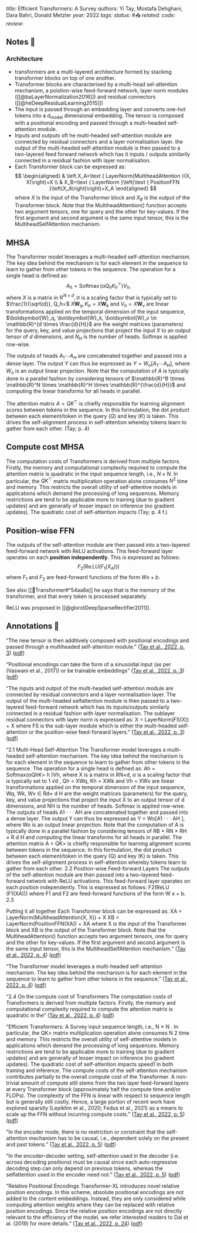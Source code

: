 *title:* Efficient Transformers: A Survey
*authors:* Yi Tay, Mostafa Dehghani, Dara Bahri, Donald Metzler
*year:* 2022
*tags:* 
*status:* #📥
*related:*
*code:*
*review:*

## Notes 📍

### Architecture
- transformers are a multi-layered architecture formed by stacking transformer blocks on top of one another.
- Transformer blocks are characterised by a multi-head sel-attention mechanism, a poistion-wise feed-forward network, layer norm modules ([[@baLayerNormalization2016]]) and residual connectors ([[@heDeepResidualLearning2015]])
- The input is passed through an embedding layer and converts one-hot tokens into a $d_{\text{model}}$ dimensional embedding. The tensor is composed with a positional encoding and passed through a multi-headed self-attention module. 
- Inputs and outputs oft he multi-headed self-attention module are connected by residual connectors and a layer normalisation layer. the output of the multi-headed self-attention module is then passed to a two-layered feed forward network which has it inputs / outputs similarily connected in a residual fashion with layer normalisation. 
- Each Transformer block can be expressed as:
$$
\begin{aligned}
& \left.X_A=\text { LayerNorm(MultiheadAttention }(X, X)\right)+X \\
& X_B=\text { LayerNorm }\left(\text { PositionFFN }\left(X_A\right)\right)+X_A
\end{aligned}
$$
where $X$ is the input of the Transformer block and $X_B$ is the output of the Transformer block. Note that the MultiheadAttention() function accepts two argument tensors, one for query and the other for key-values. If the first argument and second argument is the same input tensor, this is the MultiheadSelfAttention mechanism.


## MHSA
The Transformer model leverages a multi-headed self-attention mechanism. The key idea behind the mechanism is for each element in the sequence to learn to gather from other tokens in the sequence. The operation for a single head is defined as:
$$
A_h=\operatorname{Softmax}\left(\alpha Q_h K_h^{\top}\right) V_h,
$$
where $X$ is a matrix in $\mathbb{R}^{N \times d}, \alpha$ is a scaling factor that is typically set to $\frac{1}{\sqrt{d}}, Q_h=$ $X \boldsymbol{W}_q, K_h=X \boldsymbol{W}_k$ and $V_h=X \boldsymbol{W}_v$ are linear transformations applied on the temporal dimension of the input sequence, $\boldsymbol{W}_q, \boldsymbol{W}_k, \boldsymbol{W}_v \in \mathbb{R}^{d \times \frac{d}{H}}$ are the weight matrices (parameters) for the query, key, and value projections that project the input $X$ to an output tensor of $d$ dimensions, and $N_H$ is the number of heads. Softmax is applied row-wise.

The outputs of heads $A_1 \cdots A_H$ are concatenated together and passed into a dense layer. The output $Y$ can thus be expressed as $Y=W_o\left[A_1 \cdots A_H\right]$, where $W_o$ is an output linear projection. Note that the computation of $A$ is typically done in a parallel fashion by considering tensors of $\mathbb{R}^B \times \mathbb{R}^N \times \mathbb{R}^H \times \mathbb{R}^{\frac{d}{H}}$ and computing the linear transforms for all heads in parallel.

The attention matrix $A=Q K^{\top}$ is chiefly responsible for learning alignment scores between tokens in the sequence. In this formulation, the dot product between each element/token in the query $(Q)$ and key $(K)$ is taken. This drives the self-alignment process in self-attention whereby tokens learn to gather from each other. (Tay; p. 4)

## Compute cost MHSA

The computation costs of Transformers is derived from multiple factors. Firstly, the memory and computational complexity required to compute the attention matrix is quadratic in the input sequence length, i.e., $N \times N$. In particular, the $Q K^{\top}$ matrix multiplication operation alone consumes $N^2$ time and memory. This restricts the overall utility of self-attentive models in applications which demand the processing of long sequences. Memory restrictions are tend to be applicable more to training (due to gradient updates) and are generally of lesser impact on inference (no gradient updates). The quadratic cost of self-attention impacts (Tay; p. 4 f.)


## Position-wise FFN

The outputs of the self-attention module are then passed into a two-layered feed-forward network with ReLU activations. This feed-forward layer operates on each **position independently**. This is expressed as follows:
$$
F_2\left(\operatorname{Re} L U\left(F_1\left(X_A\right)\right)\right)
$$
where $F_1$ and $F_2$ are feed-forward functions of the form $W x+b$.

See also [[🤖Transformer#^54aa8a]] he says that is the memory of the transformer, and that every token is processed separately. 

ReLU was proposed in [[@glorotDeepSparseRectifier2011]].

## Annotations 📖

“The new tensor is then additively composed with positional encodings and passed through a multiheaded self-attention module.” ([Tay et al., 2022, p. 3](zotero://select/library/items/SLWQVGHF)) ([pdf](zotero://open-pdf/library/items/PDDJFS9K?page=3&annotation=9KZA4TCJ))

“Positional encodings can take the form of a sinusoidal input (as per (Vaswani et al., 2017)) or be trainable embeddings” ([Tay et al., 2022, p. 3](zotero://select/library/items/SLWQVGHF)) ([pdf](zotero://open-pdf/library/items/PDDJFS9K?page=3&annotation=KIXCJ9U6))

“The inputs and output of the multi-headed self-attention module are connected by residual connectors and a layer normalisation layer. The output of the multi-headed selfattention module is then passed to a two-layered feed-forward network which has its inputs/outputs similarly connected in a residual fashion with layer normalisation. The sublayer residual connectors with layer norm is expressed as: X = LayerNorm(FS(X)) + X where FS is the sub-layer module which is either the multi-headed self-attention or the position-wise feed-forward layers.” ([Tay et al., 2022, p. 3](zotero://select/library/items/SLWQVGHF)) ([pdf](zotero://open-pdf/library/items/PDDJFS9K?page=3&annotation=LIKW8XJH))

“2.1 Multi-Head Self-Attention The Transformer model leverages a multi-headed self-attention mechanism. The key idea behind the mechanism is for each element in the sequence to learn to gather from other tokens in the sequence. The operation for a single head is defined as: Ah = Softmax(αQhK> h )Vh, where X is a matrix in RN×d, α is a scaling factor that is typically set to 1 √d , Qh = XWq, Kh = XWk and Vh = XWv are linear transformations applied on the temporal dimension of the input sequence, Wq, Wk, Wv ∈ Rd× d H are the weight matrices (parameters) for the query, key, and value projections that project the input X to an output tensor of d dimensions, and NH is the number of heads. Softmax is applied row-wise. The outputs of heads A1 · · · AH are concatenated together and passed into a dense layer. The output Y can thus be expressed as Y = Wo[A1 · · · AH ], where Wo is an output linear projection. Note that the computation of A is typically done in a parallel fashion by considering tensors of RB × RN × RH × R d H and computing the linear transforms for all heads in parallel. The attention matrix A = QK> is chiefly responsible for learning alignment scores between tokens in the sequence. In this formulation, the dot product between each element/token in the query (Q) and key (K) is taken. This drives the self-alignment process in self-attention whereby tokens learn to gather from each other. 2.2 Position-wise Feed-forward Layers The outputs of the self-attention module are then passed into a two-layered feed-forward network with ReLU activations. This feed-forward layer operates on each position independently. This is expressed as follows: F2(ReLU (F1(XA))) where F1 and F2 are feed-forward functions of the form W x + b. 2.3 

Putting it all together 
Each Transformer block can be expressed as: XA = LayerNorm(MultiheadAttention(X, X)) + X XB = LayerNorm(PositionFFN(XA)) + XA where X is the input of the Transformer block and XB is the output of the Transformer block. Note that the MultiheadAttention() function accepts two argument tensors, one for query and the other for key-values. If the first argument and second argument is the same input tensor, this is the MultiheadSelfAttention mechanism.” ([Tay et al., 2022, p. 4](zotero://select/library/items/SLWQVGHF)) ([pdf](zotero://open-pdf/library/items/PDDJFS9K?page=4&annotation=9YTWUXLT))

“The Transformer model leverages a multi-headed self-attention mechanism. The key idea behind the mechanism is for each element in the sequence to learn to gather from other tokens in the sequence.” ([Tay et al., 2022, p. 4](zotero://select/library/items/SLWQVGHF)) ([pdf](zotero://open-pdf/library/items/PDDJFS9K?page=4&annotation=W8Z7PXZG))

“2.4 On the compute cost of Transformers The computation costs of Transformers is derived from multiple factors. Firstly, the memory and computational complexity required to compute the attention matrix is quadratic in the” ([Tay et al., 2022, p. 4](zotero://select/library/items/SLWQVGHF)) ([pdf](zotero://open-pdf/library/items/PDDJFS9K?page=4&annotation=WWNRMPR8))

“Efficient Transformers: A Survey input sequence length, i.e., N × N . In particular, the QK> matrix multiplication operation alone consumes N 2 time and memory. This restricts the overall utility of self-attentive models in applications which demand the processing of long sequences. Memory restrictions are tend to be applicable more to training (due to gradient updates) and are generally of lesser impact on inference (no gradient updates). The quadratic cost of self-attention impacts speed1 in both training and inference. The compute costs of the self-attention mechanism contributes partially to the overall compute cost of the Transformer. A non-trivial amount of compute still stems from the two layer feed-forward layers at every Transformer block (approximately half the compute time and/or FLOPs). The complexity of the FFN is linear with respect to sequence length but is generally still costly. Hence, a large portion of recent work have explored sparsity (Lepikhin et al., 2020; Fedus et al., 2021) as a means to scale up the FFN without incurring compute costs.” ([Tay et al., 2022, p. 5](zotero://select/library/items/SLWQVGHF)) ([pdf](zotero://open-pdf/library/items/PDDJFS9K?page=5&annotation=ARZR6SPM))

“In the encoder mode, there is no restriction or constraint that the self-attention mechanism has to be causal, i.e., dependent solely on the present and past tokens.” ([Tay et al., 2022, p. 5](zotero://select/library/items/SLWQVGHF)) ([pdf](zotero://open-pdf/library/items/PDDJFS9K?page=5&annotation=SCK5VP9X))

“In the encoder-decoder setting, self-attention used in the decoder (i.e. across decoding positions) must be causal since each auto-regressive decoding step can only depend on previous tokens, whereas the selfattention used in the encoder need not.” ([Tay et al., 2022, p. 5](zotero://select/library/items/SLWQVGHF)) ([pdf](zotero://open-pdf/library/items/PDDJFS9K?page=5&annotation=52AJK9KK))

“Relative Positional Encodings Transformer-XL introduces novel relative position encodings. In this scheme, absolute positional encodings are not added to the content embeddings. Instead, they are only considered while computing attention weights where they can be replaced with relative position encodings. Since the relative position encodings are not directly relevant to the efficiency of the model, we refer interested readers to Dai et al. (2019) for more details.” ([Tay et al., 2022, p. 24](zotero://select/library/items/SLWQVGHF)) ([pdf](zotero://open-pdf/library/items/PDDJFS9K?page=24&annotation=NMBNLED6))
